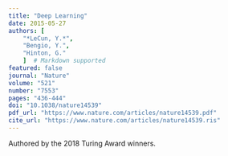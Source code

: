 ```yaml
---
title: "Deep Learning"
date: 2015-05-27
authors: [
    "*LeCun, Y.*", 
    "Bengio, Y.",
    "Hinton, G."
    ]  # Markdown supported
featured: false
journal: "Nature"
volume: "521"
number: "7553"
pages: "436-444"
doi: "10.1038/nature14539"
pdf_url: "https://www.nature.com/articles/nature14539.pdf"
cite_url: "https://www.nature.com/articles/nature14539.ris"
---
```


Authored by the 2018 Turing Award winners.

